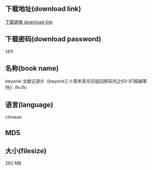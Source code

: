## 下载地址(download link)
[下载链接 download link](https://voluble-croquembouche-d321dc.netlify.app/?s=beyond-%E6%96%87%E7%8C%AE%E8%AE%B0%E5%BD%95%E7%89%87%E3%80%8Abeyond%E4%B8%89%E5%8D%81%E5%91%A8%E5%B9%B4%E9%9F%B3%E4%B9%90%E5%8E%86%E7%A8%8B%E5%9B%9E%E9%A1%BE%E7%B3%BB%E5%88%97%E4%B9%8B83-87%E8%B6%85%E8%B6%8A%E7%AD%89%E5%BE%85%E3%80%8B.flv)

## 下载密码(download password)
1411

## 名称(book name)
beyond-文献记录片《beyond三十周年音乐历程回顾系列之83-87超越等待》.flv.flv

## 语言(language)
chinese

## MD5


## 大小(filesize)
292 MB
